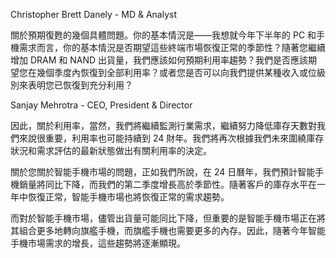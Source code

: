 Christopher Brett Danely - MD & Analyst

關於預期復甦的幾個具體問題。你的基本情況是——我想就今年下半年的 PC 和手機需求而言，你的基本情況是否期望這些終端市場恢復正常的季節性？隨著您繼續增加 DRAM 和 NAND 出貨量，我們應該如何預期利用率趨勢？我們是否應該期望您在幾個季度內恢復到全部利用率？或者您是否可以向我們提供某種收入或位級別來表明您已恢復到充分利用？

Sanjay Mehrotra - CEO, President & Director

因此，關於利用率，當然，我們將繼續監測行業需求，繼續努力降低庫存天數對我們來說很重要，利用率也可能持續到 24 財年。我們將再次根據我們未來圍繞庫存狀況和需求評估的最新狀態做出有關利用率的決定。

關於您關於智能手機市場的問題，正如我們所說，在 24 日曆年，我們預計智能手機銷量將同比下降，而我們的第二季度增長高於季節性。隨著客戶的庫存水平在一年中恢復正常，智能手機市場也將恢復正常的需求趨勢。

而對於智能手機市場，儘管出貨量可能同比下降，但重要的是智能手機市場正在將其組合更多地轉向旗艦手機，而旗艦手機也需要更多的內存。因此，隨著今年智能手機市場需求的增長，這些趨勢將逐漸顯現。

